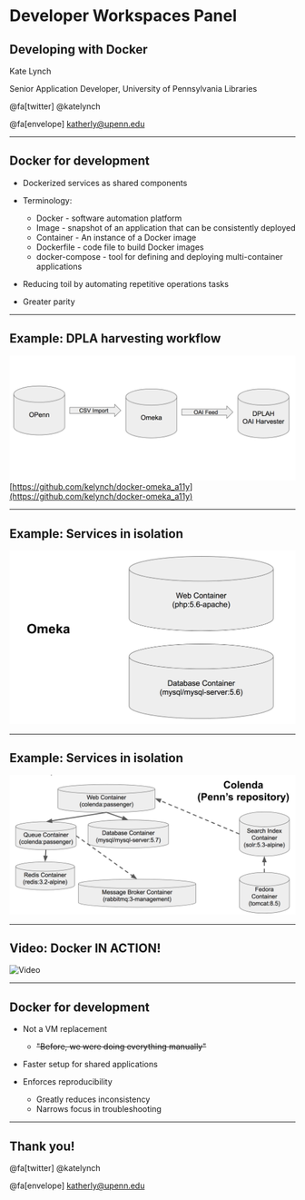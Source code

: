 # Developer Workspaces Panel
## Developing with Docker

Kate Lynch

Senior Application Developer, University of Pennsylvania Libraries

@fa[twitter] @katelynch

@fa[envelope] katherly@upenn.edu

---
## Docker for development

* Dockerized services as shared components

* Terminology:
  * Docker - software automation platform
  * Image - snapshot of an application that can be consistently deployed
  * Container - An instance of a Docker image
  * Dockerfile - code file to build Docker images
  * docker-compose - tool for defining and deploying multi-container applications

* Reducing toil by automating repetitive operations tasks
* Greater parity

---
## Example: DPLA harvesting workflow

![DPLA workflow chart](assets/images/dpla_workflow.png)
[https://github.com/kelynch/docker-omeka_a11y](https://github.com/kelynch/docker-omeka_a11y)

---
## Example: Services in isolation

![Omeka services chart](assets/images/omeka_services.png)

---
## Example: Services in isolation

![Colenda services chart](assets/images/colenda_services.png)

---
## Video: Docker IN ACTION!

![Video](https://www.youtube.com/embed/EKwz0VnjmFI)

---
## Docker for development

* Not a VM replacement
  * ~~"Before, we were doing everything manually"~~

* Faster setup for shared applications

* Enforces reproducibility
  * Greatly reduces inconsistency
  * Narrows focus in troubleshooting

---
## Thank you!

@fa[twitter] @katelynch

@fa[envelope] katherly@upenn.edu
